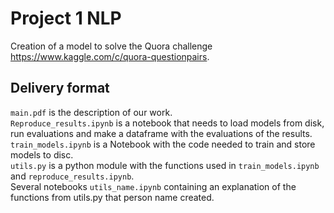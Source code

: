 # Project 1 NLP
Creation of a model to solve the Quora challenge https://www.kaggle.com/c/quora-questionpairs.
## Delivery format
`main.pdf` is the description of our work.\
`Reproduce_results.ipynb` is a notebook that needs to load models from disk, run evaluations and make a dataframe with the evaluations of the results.\
`train_models.ipynb` is a Notebook with the code needed to train and store models to disc.\
`utils.py` is a python module with the functions used in `train_models.ipynb` and `reproduce_results.ipynb`.\
 Several notebooks `utils_name.ipynb` containing an explanation of the functions from utils.py that person name created.
